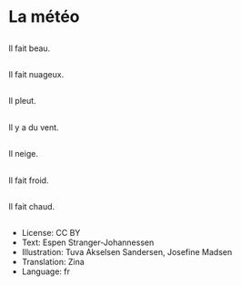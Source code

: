 # La météo

##
Il fait beau.

##
Il fait nuageux.

##
Il pleut.

##
Il y a du vent.

##
Il neige.

##
Il fait froid.

##
Il fait chaud.

##
* License: CC BY
* Text: Espen Stranger-Johannessen
* Illustration: Tuva Akselsen Sandersen, Josefine Madsen
* Translation: Zina
* Language: fr
